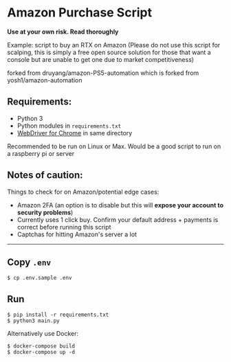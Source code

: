 # Amazon Purchase Script 

**Use at your own risk. Read thoroughly**

Example: script to buy an RTX on Amazon (Please do not use this script for scalping, this is simply a free open source solution for those that want a console but are unable to get one due to market competitiveness)



forked from druyang/amazon-PS5-automation which is forked from yosh1/amazon-automation

Requirements: 
--- 
* Python 3 
* Python modules in `requirements.txt` 
* [WebDriver for Chrome](https://sites.google.com/a/chromium.org/chromedriver/downloads) in same directory 

Recommended to be run on Linux or Max. Would be a good script to run on a raspberry pi or server

Notes of caution: 
--- 

Things to check for on Amazon/potential edge cases: 

 * Amazon 2FA (an option is to disable but this will **expose your account to security problems**)
 * Currently uses 1 click buy. Confirm your default address + payments is correct before running this script
 * Captchas for hitting Amazon's server a lot

---

## Copy `.env`

```
$ cp .env.sample .env
```

## Run

```
$ pip install -r requirements.txt 
$ python3 main.py
```

Alternatively use Docker: 

```
$ docker-compose build
$ docker-compose up -d
```

